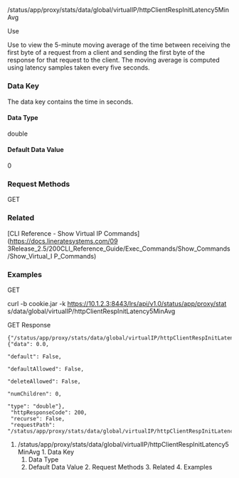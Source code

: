 ##
/status/app/proxy/stats/data/global/virtualIP/httpClientRespInitLatency5MinAvg

Use

Use to view the 5-minute moving average of the time between receiving the
first byte of a request from a client and sending the first byte of the
response for that request to the client. The moving average is computed using
latency samples taken every five seconds.

### Data Key

The data key contains the time in seconds.

#### Data Type

double

#### Default Data Value

0

### Request Methods

GET

### Related

[CLI Reference - Show Virtual IP Commands](https://docs.lineratesystems.com/09
3Release_2.5/200CLI_Reference_Guide/Exec_Commands/Show_Commands/Show_Virtual_I
P_Commands)

### Examples

GET

curl -b cookie.jar -k https://10.1.2.3:8443/lrs/api/v1.0/status/app/proxy/stat
s/data/global/virtualIP/httpClientRespInitLatency5MinAvg

GET Response

    
    
    {"/status/app/proxy/stats/data/global/virtualIP/httpClientRespInitLatency5MinAvg": {"data": 0.0,
                                                                                         "default": False,
                                                                                         "defaultAllowed": False,
                                                                                         "deleteAllowed": False,
                                                                                         "numChildren": 0,
                                                                                         "type": "double"},
     "httpResponseCode": 200,
     "recurse": False,
     "requestPath": "/status/app/proxy/stats/data/global/virtualIP/httpClientRespInitLatency5MinAvg"}
    

  1. /status/app/proxy/stats/data/global/virtualIP/httpClientRespInitLatency5MinAvg
    1. Data Key
      1. Data Type
      2. Default Data Value
    2. Request Methods
    3. Related
    4. Examples

